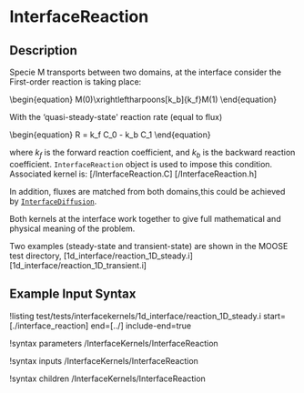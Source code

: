 # InterfaceReaction

## Description

Specie M transports between two domains, at the interface consider the First-order reaction is taking place:

\begin{equation}
M(0)\xrightleftharpoons[k_b]{k_f}M(1)
\end{equation}

With the ‘quasi-steady-state' reaction rate (equal to flux)

\begin{equation}
R = k_f C_0 - k_b C_1
\end{equation}

where $k_f$ is the forward reaction coefficient, and $k_b$ is the backward reaction coefficient. `InterfaceReaction` object is used to impose this condition. Associated kernel is:
[/InterfaceReaction.C]
[/InterfaceReaction.h]

In addition, fluxes are matched from both domains,this could be achieved by [`InterfaceDiffusion`](/InterfaceKernels/index.md). 

Both kernels at the interface work together to give full mathematical and physical meaning of the problem.

Two examples (steady-state and transient-state) are shown in the MOOSE test directory, 
[1d_interface/reaction_1D_steady.i]
[1d_interface/reaction_1D_transient.i]


## Example Input Syntax

!listing test/tests/interfacekernels/1d_interface/reaction_1D_steady.i start=[./interface_reaction] end=[../] include-end=true

!syntax parameters /InterfaceKernels/InterfaceReaction

!syntax inputs /InterfaceKernels/InterfaceReaction

!syntax children /InterfaceKernels/InterfaceReaction
